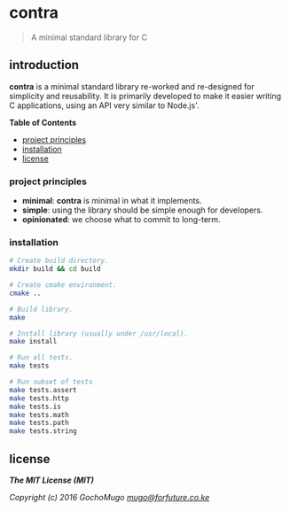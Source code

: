 # contra

> A minimal standard library for C

## introduction

**contra** is a minimal standard library re-worked and re-designed
for simplicity and reusability. It is primarily developed to make it
easier writing C applications, using an API very similar to Node.js'.

**Table of Contents**

* [project principles](#principles)
* [installation](#installation)
* [license](#license)


<a name="principles"></a>
### project principles

* **minimal**: **contra** is minimal in what it implements.
* **simple**: using the library should be simple enough for developers.
* **opinionated**: we choose what to commit to long-term.


<a name="installation"></a>
### installation

```bash
# Create build directory.
mkdir build && cd build

# Create cmake environment.
cmake ..

# Build library.
make

# Install library (usually under /usr/local).
make install

# Run all tests.
make tests

# Run subset of tests
make tests.assert
make tests.http
make tests.is
make tests.math
make tests.path
make tests.string
```


<a name="license"></a>
## license

***The MIT License (MIT)***

*Copyright (c) 2016 GochoMugo <mugo@forfuture.co.ke>*
